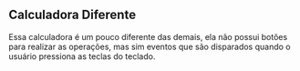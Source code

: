 ## Calculadora Diferente

Essa calculadora é um pouco diferente das demais, ela não possui botões para realizar as operações, mas sim eventos que são disparados quando o usuário pressiona as teclas do teclado.
